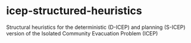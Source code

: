 # icep-structured-heuristics
Structural heuristics for the deterministic (D-ICEP) and planning (S-ICEP) version of the Isolated Community Evacuation Problem (ICEP)
